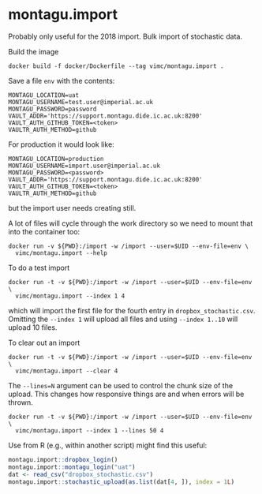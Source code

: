 # montagu.import

Probably only useful for the 2018 import.  Bulk import of stochastic data.

Build the image

```
docker build -f docker/Dockerfile --tag vimc/montagu.import .
```

Save a file `env` with the contents:

```
MONTAGU_LOCATION=uat
MONTAGU_USERNAME=test.user@imperial.ac.uk
MONTAGU_PASSWORD=password
VAULT_ADDR='https://support.montagu.dide.ic.ac.uk:8200'
VAULT_AUTH_GITHUB_TOKEN=<token>
VAULTR_AUTH_METHOD=github
```

For production it would look like:

```
MONTAGU_LOCATION=production
MONTAGU_USERNAME=import.user@imperial.ac.uk
MONTAGU_PASSWORD=<password>
VAULT_ADDR='https://support.montagu.dide.ic.ac.uk:8200'
VAULT_AUTH_GITHUB_TOKEN=<token>
VAULTR_AUTH_METHOD=github
```

but the import user needs creating still.

A lot of files will cycle through the work directory so we need to mount that into the container too:

```
docker run -v ${PWD}:/import -w /import --user=$UID --env-file=env \
  vimc/montagu.import --help
```

To do a test import

```
docker run -t -v ${PWD}:/import -w /import --user=$UID --env-file=env \
  vimc/montagu.import --index 1 4
```

which will import the first file for the fourth entry in `dropbox_stochastic.csv`.  Omitting the `--index 1` will upload all files and using `--index 1..10` will upload 10 files.

To clear out an import

```
docker run -t -v ${PWD}:/import -w /import --user=$UID --env-file=env \
  vimc/montagu.import --clear 4
```

The `--lines=N` argument can be used to control the chunk size of the upload.  This changes how responsive things are and when errors will be thrown.

```
docker run -t -v ${PWD}:/import -w /import --user=$UID --env-file=env \
  vimc/montagu.import --index 1 --lines 50 4
```

Use from R (e.g., within another script) might find this useful:

```r
montagu.import::dropbox_login()
montagu.import::montagu_login("uat")
dat <- read_csv("dropbox_stochastic.csv")
montagu.import::stochastic_upload(as.list(dat[4, ]), index = 1L)
```

